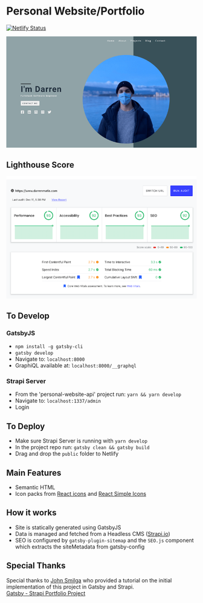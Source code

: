# Personal Website/Portfolio
[![Netlify Status](https://api.netlify.com/api/v1/badges/3062b212-01f2-4ecb-8885-6c47cf8eb568/deploy-status)](https://app.netlify.com/sites/darrenmatis/deploys)

[![Portfolio Screenshot](./static/twitter-img.png)](https://www.darrenmatis.com)

## Lighthouse Score
![Lighthouse Score](./static/lighthouse-score.png)

## To Develop

### GatsbyJS
* `npm install -g gatsby-cli`
* `gatsby develop`
* Navigate to: `localhost:8000`
* GraphiQL available at: `localhost:8000/__graphql`

### Strapi Server
* From the 'personal-website-api' project run: `yarn && yarn develop`
* Navigate to: `localhost:1337/admin`
* Login

## To Deploy
* Make sure Strapi Server is running with `yarn develop`
* In the project repo run: `gatsby clean && gatsby build`
* Drag and drop the `public` folder to Netlify

## Main Features
* Semantic HTML
* Icon packs from [React icons](https://react-icons.github.io/react-icons) and [React Simple Icons](https://github.com/icons-pack/react-simple-icons)

## How it works
* Site is statically generated using GatsbyJS
* Data is managed and fetched from a Headless CMS ([Strapi.io](https://strapi.io/))
* SEO is configured by `gatsby-plugin-sitemap` and the `SEO.js` component which extracts the siteMetadata from gatsby-config



## Special Thanks
Special thanks to [John Smilga](https://www.johnsmilga.com/) who provided a tutorial on the initial implementation of this project in Gatsby and Strapi.\
[Gatsby - Strapi Portfolio Project](https://www.youtube.com/watch?v=asB-dUwpH4Y)